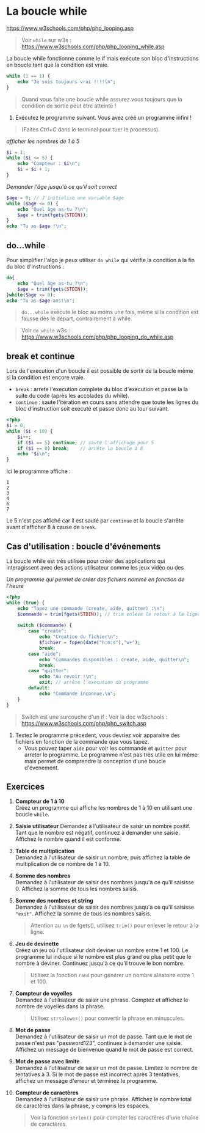 # La boucle while

https://www.w3schools.com/php/php_looping.asp

> Voir `while` sur w3s : https://www.w3schools.com/php/php_looping_while.asp

La boucle while fonctionne comme le if mais exécute son bloc d'instructions en boucle tant que la condition est vraie.

```php
while (1 == 1) {
    echo "Je suis toujours vrai !!!!\n";
}
```

> Quand vous faite une boucle while assurez vous toujours que la condition de sortie peut être atteinte !

1. Exécutez le programme suivant. Vous avez créé un programme infini ! 
> (Faites *Ctrl+C* dans le terminal pour tuer le processus).


*afficher les nombres de 1 à 5*
```php
$i = 1;
while ($i <= 5) {
    echo "Compteur : $i\n";
    $i = $i + 1;
}
```

*Demander l'âge jusqu'à ce qu'il soit correct*
```php
$age = 0; // J'initialise une variable $age
while ($age <= 0) {
    echo "Quel âge as-tu ?\n";
    $age = trim(fgets(STDIN));
}
echo "Tu as $age !\n";
```

## do...while
Pour simplifier l'algo je peux utiliser `do while` qui vérifie la condition à la fin du bloc d'instructions :
```php
do{
    echo "Quel âge as-tu ?\n";
    $age = trim(fgets(STDIN));
}while($age <= 0);
echo "Tu as $age ans!\n";
```

> `do...while` exécute le bloc au moins une fois, même si la condition est fausse dès le départ, contrairement à while.

> Voir `do while` w3s : https://www.w3schools.com/php/php_looping_do_while.asp

## break et continue

Lors de l'execution d'un boucle il est possible de sortir de la boucle même si la condition est encore vraie.

- `break` : arrete l'execution complete du bloc d'execution et passe la la suite du code (après les accolades du while).
- `continue` : saute l'itération en cours sans attendre que toute les lignes du bloc d'instruction soit executé et passe donc au tour suivant.

```php
<?php
$i = 0;
while ($i < 10) {
    $i++;
    if ($i == 5) continue; // saute l'affichage pour 5
    if ($i == 8) break;    // arrête la boucle à 8
    echo "$i\n";
}
```

Ici le programme affiche :
```
1
2
3
4
6
7
```
Le 5 n'est pas affiché car il est sauté par `continue` et la boucle s'arrête avant d'afficher 8 à cause de `break`.

## Cas d'utilisation : boucle d'événements

La boucle while est très utilisée pour créer des applications qui interagissent avec des actions utilisateur comme les jeux vidéo ou des 

*Un programme qui permet de créer des fichiers nommé en fonction de l'heure*
```php
<?php
while (true) {
    echo "Tapez une commande (create, aide, quitter) :\n";
    $commande = trim(fgets(STDIN)); // trim enlève le retour à la ligne
    
    switch ($commande) {
        case "create":
            echo "Creation du fichier\n";
            $fichier = fopen(date("h:m:s"),"w+");
            break;
        case "aide":
            echo "Commandes disponibles : create, aide, quitter\n";
            break;
        case "quitter":
            echo "Au revoir !\n";
            exit; // arrête l'execution du programme
        default:
            echo "Commande inconnue.\n";
    }
}
```

> Switch est une surcouche d'un if : Voir la doc w3schools : https://www.w3schools.com/php/php_switch.asp

1. Testez le programme précedent, vous devriez voir apparaitre des fichiers en fonction de la commande que vous tapez. 
    - Vous pouvez taper `aide` pour voir les commande et `quitter` pour arreter le programme. Le programme n'est pas très utile en lui même mais permet de comprendre la conception d'une boucle d'évenement.

## Exercices

1. **Compteur de 1 à 10**  
   Créez un programme qui affiche les nombres de 1 à 10 en utilisant une boucle `while`.

2. **Saisie utilisateur**
   Demandez à l'utilisateur de saisir un nombre positif. Tant que le nombre est négatif, continuez à demander une saisie. Affichez le nombre quand il est conforme.

3. **Table de multiplication**  
   Demandez à l'utilisateur de saisir un nombre, puis affichez la table de multiplication de ce nombre de 1 à 10.

4. **Somme des nombres**  
   Demandez à l'utilisateur de saisir des nombres jusqu'à ce qu'il saisisse 0. Affichez la somme de tous les nombres saisis.

4. **Somme des nombres et string**  
   Demandez à l'utilisateur de saisir des nombres jusqu'à ce qu'il saisisse `"exit"`. Affichez la somme de tous les nombres saisis.
   > Attention au `\n` de fgets(), utilisez `trim()` pour enlever le retour à la ligne.

5. **Jeu de devinette**  
   Créez un jeu où l'utilisateur doit deviner un nombre entre 1 et 100. Le programme lui indique si le nombre est plus grand ou plus petit que le nombre à deviner. Continuez jusqu'à ce qu'il trouve le bon nombre.
    > Utilisez la fonction `rand` pour générer un nombre aléatoire entre 1 et 100.

6. **Compteur de voyelles**  
   Demandez à l'utilisateur de saisir une phrase. Comptez et affichez le nombre de voyelles dans la phrase.
    > Utilisez `strtolower()` pour convertir la phrase en minuscules.

7. **Mot de passe**  
   Demandez à l'utilisateur de saisir un mot de passe. Tant que le mot de passe n'est pas "password123", continuez à demander une saisie. Affichez un message de bienvenue quand le mot de passe est correct.


8. **Mot de passe avec limite**  
   Demandez à l'utilisateur de saisir un mot de passe. Limitez le nombre de tentatives à 3. Si le mot de passe est incorrect après 3 tentatives, affichez un message d'erreur et terminez le programme.

9. **Compteur de caractères**  
   Demandez à l'utilisateur de saisir une phrase. Affichez le nombre total de caractères dans la phrase, y compris les espaces.
   > Voir la fonction `strlen()` pour compter les caractères d'une chaîne de caractères.
